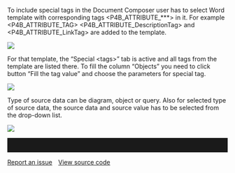To include special tags in the Document Composer user has to select Word
template with corresponding tags &lt;P4B\_ATTRIBUTE\_\*\*\*&gt; in it.
For example &lt;P4B\_ATTRIBUTE\_TAG&gt;
&lt;P4B\_ATTRIBUTE\_DescriptionTag&gt; and
&lt;P4B\_ATTRIBUTE\_LinkTag&gt; are added to the template.

![](//images.ctfassets.net/utx1h0gfm1om/7ztDUbiRaMsO0O2Cq2C2iM/7b646b01adc703b44bfbf18413ae2f9f/329646.png)


For that template, the “Special &lt;tags&gt;” tab is active and all tags
from the template are listed there. To fill the column “Objects” you
need to click button “Fill the tag value” and choose the parameters for
special tag.

![](//images.ctfassets.net/utx1h0gfm1om/cZdetU5EUSIgwKkcYCyUM/2036e34f1199154158f3eb331f0901b2/329659.png)

Type of source data can be diagram, object or query. Also for selected
type of source data, the source data and source value has to be selected
from the drop-down list.

![](//images.ctfassets.net/utx1h0gfm1om/EgHD78ts8C2CCOM2YEO6w/90369173050130124e353827aa050f82/329666.png)

<hr style="padding-top:2rem" />
<a href="https://github.com/process4/docs/issues" target="_blank" class="bgw btn btn-primary btn-lg shadow-sm">Report an issue</a>
<a href="https://github.com/process4/docs" target="_blank" class="bgw btn btn-primary btn-lg shadow-sm" style="margin-left:10px;">View source code</a>